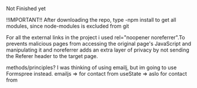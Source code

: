 Not Finished yet



!!IMPORTANT!!
After downloading the repo, type -npm install to get all modules, since node-modules is excluded from git

For all the external links in the project i used rel="noopener noreferrer".To prevents malicious pages from accessing the original page's JavaScript and manipulating it and noreferrer adds an extra layer of privacy by not sending the Referer header to the target page.

methods/principles?
I was thinking of using emailj, but im going to use Formspree instead.
emailjs => for contact from
useState => aslo for contact from
